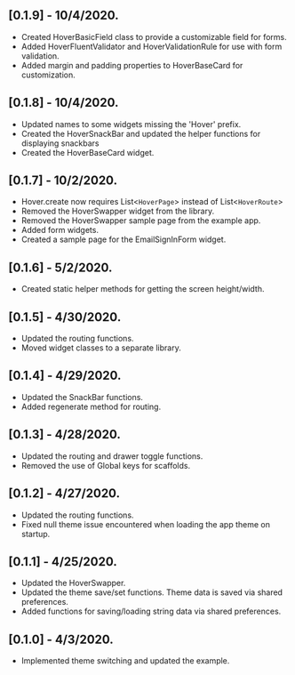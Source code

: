 ## [0.1.9] - 10/4/2020.
* Created HoverBasicField class to provide a customizable field for forms.
* Added HoverFluentValidator and HoverValidationRule for use with form validation.
* Added margin and padding properties to HoverBaseCard for customization.

## [0.1.8] - 10/4/2020.
* Updated names to some widgets missing the 'Hover' prefix.
* Created the HoverSnackBar and updated the helper functions for displaying snackbars
* Created the HoverBaseCard widget.

## [0.1.7] - 10/2/2020.
* Hover.create now requires List<`HoverPage`> instead of List<`HoverRoute`>
* Removed the HoverSwapper widget from the library.
* Removed the HoverSwapper sample page from the example app.
* Added form widgets.
* Created a sample page for the EmailSignInForm widget.

## [0.1.6] - 5/2/2020.
* Created static helper methods for getting the screen height/width.

## [0.1.5] - 4/30/2020.
* Updated the routing functions.
* Moved widget classes to a separate library.

## [0.1.4] - 4/29/2020.
* Updated the SnackBar functions.
* Added regenerate method for routing.

## [0.1.3] - 4/28/2020.
* Updated the routing and drawer toggle functions.
* Removed the use of Global keys for scaffolds.

## [0.1.2] - 4/27/2020.
* Updated the routing functions.
* Fixed null theme issue encountered when loading the app theme on startup.

## [0.1.1] - 4/25/2020.
* Updated the HoverSwapper.
* Updated the theme save/set functions. Theme data is saved via shared preferences.
* Added functions for saving/loading string data via shared preferences.

## [0.1.0] - 4/3/2020.
* Implemented theme switching and updated the example.